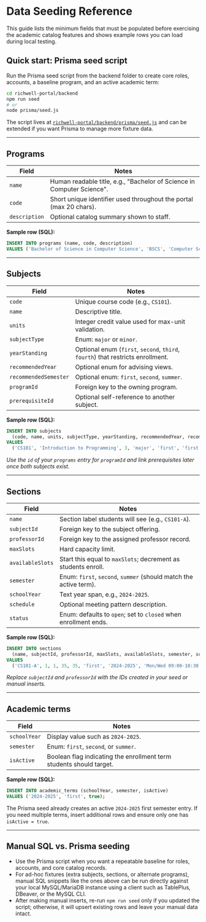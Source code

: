 # Data Seeding Reference

This guide lists the minimum fields that must be populated before exercising the academic catalog features and shows example rows you can load during local testing.

## Quick start: Prisma seed script

Run the Prisma seed script from the backend folder to create core roles, accounts, a baseline program, and an active academic term:

```bash
cd richwell-portal/backend
npm run seed
# or
node prisma/seed.js
```

The script lives at [`richwell-portal/backend/prisma/seed.js`](../richwell-portal/backend/prisma/seed.js) and can be extended if you want Prisma to manage more fixture data.

---

## Programs

| Field | Notes |
| --- | --- |
| `name` | Human readable title, e.g., "Bachelor of Science in Computer Science". |
| `code` | Short unique identifier used throughout the portal (max 20 chars). |
| `description` | Optional catalog summary shown to staff. |

**Sample row (SQL):**
```sql
INSERT INTO programs (name, code, description)
VALUES ('Bachelor of Science in Computer Science', 'BSCS', 'Computer Science Program');
```

---

## Subjects

| Field | Notes |
| --- | --- |
| `code` | Unique course code (e.g., `CS101`). |
| `name` | Descriptive title. |
| `units` | Integer credit value used for max-unit validation. |
| `subjectType` | Enum: `major` or `minor`. |
| `yearStanding` | Optional enum (`first`, `second`, `third`, `fourth`) that restricts enrollment. |
| `recommendedYear` | Optional enum for advising views. |
| `recommendedSemester` | Optional enum: `first`, `second`, `summer`. |
| `programId` | Foreign key to the owning program. |
| `prerequisiteId` | Optional self-reference to another subject. |

**Sample row (SQL):**
```sql
INSERT INTO subjects
  (code, name, units, subjectType, yearStanding, recommendedYear, recommendedSemester, programId)
VALUES
  ('CS101', 'Introduction to Programming', 3, 'major', 'first', 'first', 'first', 1);
```
*Use the `id` of your `programs` entry for `programId` and link prerequisites later once both subjects exist.*

---

## Sections

| Field | Notes |
| --- | --- |
| `name` | Section label students will see (e.g., `CS101-A`). |
| `subjectId` | Foreign key to the subject offering. |
| `professorId` | Foreign key to the assigned professor record. |
| `maxSlots` | Hard capacity limit. |
| `availableSlots` | Start this equal to `maxSlots`; decrement as students enroll. |
| `semester` | Enum: `first`, `second`, `summer` (should match the active term). |
| `schoolYear` | Text year span, e.g., `2024-2025`. |
| `schedule` | Optional meeting pattern description. |
| `status` | Enum: defaults to `open`; set to `closed` when enrollment ends. |

**Sample row (SQL):**
```sql
INSERT INTO sections
  (name, subjectId, professorId, maxSlots, availableSlots, semester, schoolYear, schedule, status)
VALUES
  ('CS101-A', 1, 1, 35, 35, 'first', '2024-2025', 'Mon/Wed 09:00-10:30', 'open');
```
*Replace `subjectId` and `professorId` with the IDs created in your seed or manual inserts.*

---

## Academic terms

| Field | Notes |
| --- | --- |
| `schoolYear` | Display value such as `2024-2025`. |
| `semester` | Enum: `first`, `second`, or `summer`. |
| `isActive` | Boolean flag indicating the enrollment term students should target. |

**Sample row (SQL):**
```sql
INSERT INTO academic_terms (schoolYear, semester, isActive)
VALUES ('2024-2025', 'first', true);
```

The Prisma seed already creates an active `2024-2025` first semester entry. If you need multiple terms, insert additional rows and ensure only one has `isActive = true`.

---

## Manual SQL vs. Prisma seeding

- Use the Prisma script when you want a repeatable baseline for roles, accounts, and core catalog records.
- For ad-hoc fixtures (extra subjects, sections, or alternate programs), manual SQL snippets like the ones above can be run directly against your local MySQL/MariaDB instance using a client such as TablePlus, DBeaver, or the MySQL CLI.
- After making manual inserts, re-run `npm run seed` only if you updated the script; otherwise, it will upsert existing rows and leave your manual data intact.

